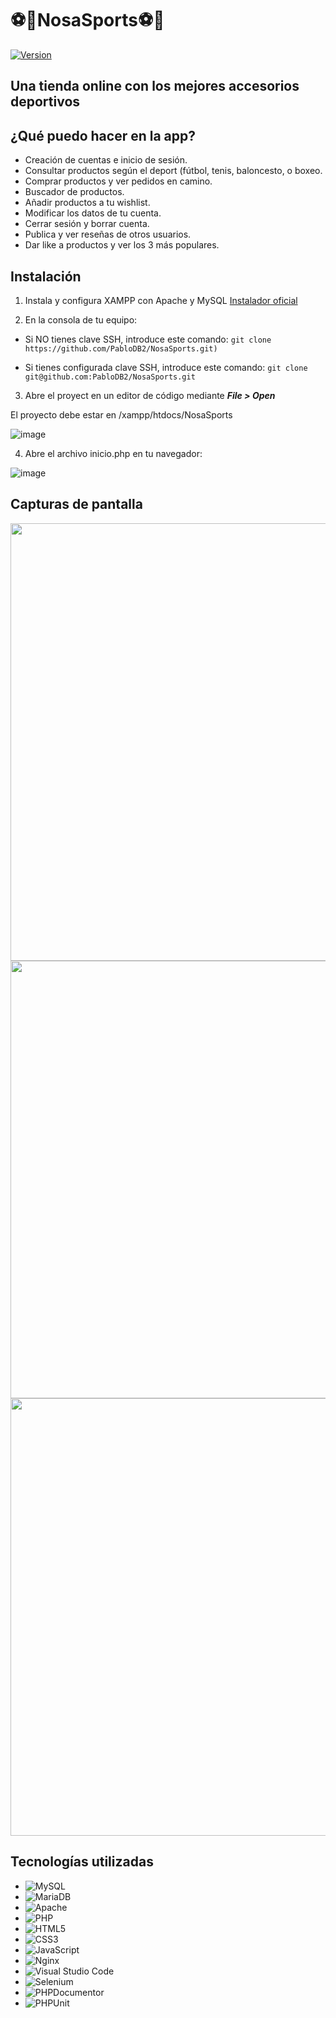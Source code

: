 # ⚽🎾NosaSports⚽🎾
[![Version](https://img.shields.io/badge/version-1.0-success)](https://github.com/PabloDB2/NosaSports)
## Una tienda online con los mejores accesorios deportivos

## ¿Qué puedo hacer en la app?

- Creación de cuentas e inicio de sesión.
- Consultar productos según el deport (fútbol, tenis, baloncesto, o boxeo.
- Comprar productos y ver pedidos en camino.
- Buscador de productos.
- Añadir productos a tu wishlist.
- Modificar los datos de tu cuenta.
- Cerrar sesión y borrar cuenta.
- Publica y ver reseñas de otros usuarios.
- Dar like a productos y ver los 3 más populares.

## Instalación

1. Instala y configura XAMPP con Apache y MySQL [Instalador oficial](https://www.apachefriends.org/es/download.html)

2. En la consola de tu equipo:
 
- Si NO tienes clave SSH, introduce este comando: `git clone https://github.com/PabloDB2/NosaSports.git)`

- Si tienes configurada clave SSH, introduce este comando: `git clone git@github.com:PabloDB2/NosaSports.git`

3. Abre el proyect en un editor de código mediante ***File > Open***
   
El proyecto debe estar en /xampp/htdocs/NosaSports

![image](https://github.com/user-attachments/assets/a1120fd0-5210-46fc-8a8d-dae9d010bb7c)

4. Abre el archivo inicio.php en tu navegador:

![image](https://github.com/user-attachments/assets/2452de0a-ef70-42ed-a24b-0385b5865997)

## Capturas de pantalla

<img src="https://github.com/user-attachments/assets/9e1de461-eee8-4c39-8b48-5bfc6c0ec7cc" width="700">
<br>
<img src="https://github.com/user-attachments/assets/ec0d4ba1-ac94-47a1-8caa-e79e7d9b96d2" width="700">
<br>
<img src="https://github.com/user-attachments/assets/1ec162a8-a761-4bf3-87a1-85409803fd2f" width="700">

## Tecnologías utilizadas

- ![MySQL](https://img.shields.io/badge/mysql-4479A1.svg?style=for-the-badge&logo=mysql&logoColor=white)
- ![MariaDB](https://img.shields.io/badge/MariaDB-003545?style=for-the-badge&logo=mariadb&logoColor=white)
- ![Apache](https://img.shields.io/badge/apache-%23D42029.svg?style=for-the-badge&logo=apache&logoColor=white)
- ![PHP](https://img.shields.io/badge/php-%23777BB4.svg?style=for-the-badge&logo=php&logoColor=white)
- ![HTML5](https://img.shields.io/badge/html5-%23E34F26.svg?style=for-the-badge&logo=html5&logoColor=white)
- ![CSS3](https://img.shields.io/badge/css3-%231572B6.svg?style=for-the-badge&logo=css3&logoColor=white)
- ![JavaScript](https://img.shields.io/badge/javascript-%23323330.svg?style=for-the-badge&logo=javascript&logoColor=%23F7DF1E)
- ![Nginx](https://img.shields.io/badge/nginx-%23009639.svg?style=for-the-badge&logo=nginx&logoColor=white)
- ![Visual Studio Code](https://img.shields.io/badge/Visual%20Studio%20Code-0078d7.svg?style=for-the-badge&logo=visual-studio-code&logoColor=white)
- ![Selenium](https://img.shields.io/badge/-selenium-%43B02A?style=for-the-badge&logo=selenium&logoColor=white)
- ![PHPDocumentor](https://img.shields.io/badge/PHP%20Documentor-0078d7.svg?style=for-the-badge)
- ![PHPUnit](https://img.shields.io/badge/PHPUnit-0078d7.svg?style=for-the-badge)











